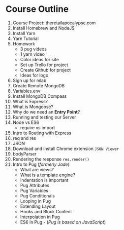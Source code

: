 # Course Outline
1. Course Project: theretailapocalypse.com
2. Install Homebrew and NodeJS
3. Install Yarn
4. Yarn Tutorial
5. Homework
    * 3 pug videos
    * 1 yarn video
    * Color ideas for site
    * Set up Trello for project
    * Create Github for project
    * Ideas for logo
6. Sign up for mlab
7. Create Remote MongoDB
8. Variables.env
9. Install MongoDB Compass
10. What is Express?
11. What is Mongoose?
12. Why do we need an **Entry Point**?
13. Running and testing our Server
14. Node vs ES6
    * require vs import
15. Intro to Routing with Express
16. req and res
17. JSON
18. Download and install Chrome extension `JSON Viewer`
19. bodyParser
20. Rendering the response `res.render()`
21. Intro to Pug (_formerly Jade_)
    * What are views?
    * What is a template engine?
    * Indentation is important
    * Pug Attributes
    * Pug Variables
    * Pug Conditionals
    * Looping in Pug
    * Extending Layout
    * Hooks and Block Content
    * Interpolation in Pug
    * ES6 in Pug - (_Pug is based on JavaScript_)

